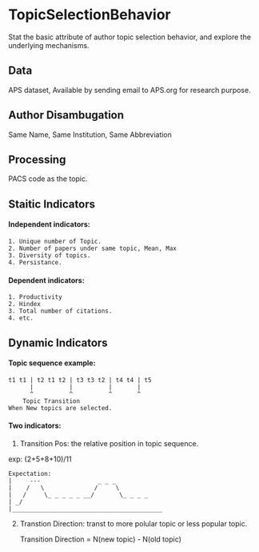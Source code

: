 # TopicSelectionBehavior
Stat the basic attribute of author topic selection behavior, and explore the underlying mechanisms.

## Data
APS dataset, Available by sending email to APS.org for research purpose.

## Author Disambugation
Same Name, Same Institution, Same Abbreviation

## Processing
PACS code as the topic.

## Staitic Indicators

#### Independent indicators:

    1. Unique number of Topic.
    2. Number of papers under same topic, Mean, Max
    3. Diversity of topics.
    4. Persistance.

#### Dependent indicators:
   
    1. Productivity
    2. Hindex
    3. Total number of citations.
    4. etc.

## Dynamic Indicators

#### Topic sequence example:

    t1 t1 | t2 t1 t2 | t3 t3 t2 | t4 t4 | t5
          |          |          |       |
          ^          ^          ^       ^
        Topic Transition
    When New topics are selected.

#### Two indicators:

1. Transition Pos: the relative position in topic sequence.

exp: (2+5+8+10)/11

    Expectation:
    |     ---                _ _ _ 
    |    /   \              /     \
    |   /     \_ _ _ _ _ __/       \_ _ _ _
    | _/
    |__________________________________________

2. Transtion Direction: transt to more polular topic or less popular topic.

    Transition Direction = N(new topic) - N(old topic)

